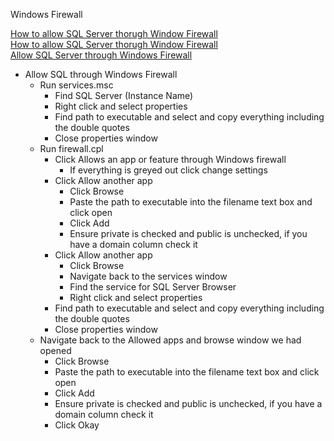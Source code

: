Windows Firewall

[How to allow SQL Server thorugh Window Firewall](https://www.youtube.com/watch?v=9O2GLm3iNp8)<br />
[How to allow SQL Server thorugh Window Firewall](https://www.youtube.com/watch?v=9O2GLm3iNp8)<br />
[Allow SQL Server through Windows Firewall](https://www.youtube.com/watch?v=3jVTUll4PXs)<br />

* Allow SQL through Windows Firewall
  * Run services.msc
    * Find SQL Server (Instance Name)
    * Right click and select properties
    * Find path to executable and select and copy everything including the double quotes
    * Close properties window
  * Run firewall.cpl
    * Click Allows an app or feature through Windows firewall
      * If everything is greyed out click change settings
    * Click Allow another app
      * Click Browse
      * Paste the path to executable into the filename text box and click open
      * Click Add
      * Ensure private is checked and public is unchecked, if you have a domain column check it
    * Click Allow another app
      * Click Browse
      * Navigate back to the services window
      * Find the service for SQL Server Browser
      * Right click and select properties
    * Find path to executable and select and copy everything including the double quotes
    * Close properties window
  * Navigate back to the Allowed apps and browse window we had opened
    * Click Browse
    * Paste the path to executable into the filename text box and click open
    * Click Add
    * Ensure private is checked and public is unchecked, if you have a domain column check it
    * Click Okay
